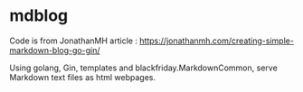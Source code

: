 # mdblog

Code is from JonathanMH article :
  <https://jonathanmh.com/creating-simple-markdown-blog-go-gin/>

Using golang, Gin, templates and  blackfriday.MarkdownCommon, serve Markdown text files as html webpages.
